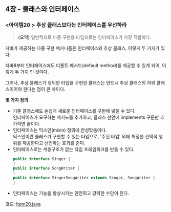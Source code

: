 ## 4장 - 클래스와 인터페이스

### <아이템20 > 추상 클래스보다는 인터페이스를 우선하라 

> **(요약)** 일반적으로 다중 구현용 타입으로는 인터페이스가 가장 적합하다.

자바가 제공하는 다중 구현 메커니즘은 인터페이스와 추상 클래스, 이렇게 두 가지가 있다.

자바8부터 인터페이스에도 디폴트 메서드(default method)를 제공할 수 있게 되어, 이렇게 두 가지 인 것이다.

그러나, 추상 클래스가 정의한 타입을 구현한 클래스는 반드시 추상 클래스의 하위 클래스이어야 한다는 점이 큰 차이다.

**몇 가지 정의**

- 기존 클래스에도 손쉽게 새로운 인터페이스를 구현해 넣을 수 있다.  
  인터페이스가 요구하는 메서드를 추가하고, 클래스 선언에 implements 구문만 추가하면 끝이다.
- 인터페이스는 믹스인(mixin) 정의에 안성맞춤이다.  
  믹스인이란 클래스가 구현할 수 있는 타입으로, '주된 타입' 외에 특정한 선택적 행위를 제공한다고 선언하는 효과를 준다.
- 인터페이스로는 계층구조가 없는 타입 프레임워크를 만들 수 있다.  
  ```java
  public interface Singer {
  }
  public interface SongWriter {
  }
  public interface SingerSongWriter extends Singer, SongWriter {
  }
  ```
- 인터페이스는 기능을 향상시키는 안전하고 강력한 수단이 된다.

코드: [Item20.java](https://github.com/ziippy/EffectiveJava/blob/master/src/chapter4/item20/Item20.java)





